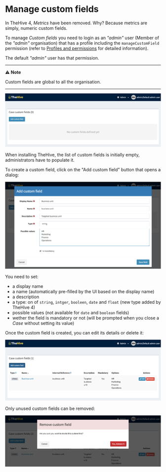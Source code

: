 # Manage custom fields

In TheHive 4, *Metrics* have been removed. Why? Because metrics are simply, numeric custom fields.

To manage *Custom fields* you need to login as an *"admin"* user (Member of the *"admin"* organisation) that has a profile including the `manageCustomField` permission (refer to [Profiles and permissions](./Profiles-permissions.md) for detailed information).

The default *"admin"* user has that permission.

---

⚠️ **Note**

Custom fields are global to all the organisation.

---



![Custom fields page](./files/initi-custom-fields.png)



When installing TheHive, the list of custom fields is initially empty, administrators have to populate it. 

To create a custom field, click on the "Add custom field" button that opens a dialog:

![Add custom field](./files/add-custom-field.png)

You need to set:

- a display name
- a name (automatically pre-filled by the UI based on the display name)
- a description
- a type: on of `string`, `intger`, `booleen`, `date` and `float` (new type added by TheHive 4)
- possible values (not available for `date` and `boolean` fields)
- wether the field is mandatory or not (will be prompted when you close a *Case* without setting its value)

Once the custom field is created, you can edit its details or delete it:

![list custom fields](./files/list-custom-fields.png)



Only unused custom fields can be removed:

![Delete custom field](./files/delete-custom-field.png)